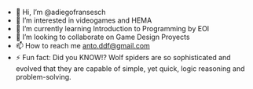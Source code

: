 - 👋 Hi, I’m @adiegofransesch
- 👀 I’m interested in videogames and HEMA
- 🌱 I’m currently learning Introduction to Programming by EOI
- 💞️ I’m looking to collaborate on Game Design Proyects
- 📫 How to reach me anto.ddf@gmail.com
- ⚡ Fun fact: Did you KNOW!? Wolf spiders are so sophisticated and evolved that they are capable of simple, yet quick, logic reasoning and problem-solving.

<!---
adiegofransesch/adiegofransesch is a ✨ special ✨ repository because its `README.md` (this file) appears on your GitHub profile.
You can click the Preview link to take a look at your changes.
--->
